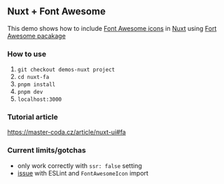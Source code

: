 ## Nuxt + Font Awesome
This demo shows how to include [Font Awesome icons](https://fontawesome.com/) in [Nuxt](https://nuxt.com/) using [Fort Awesome pacakage](https://github.com/FortAwesome/Font-Awesome)

### How to use
1. `git checkout demos-nuxt project`
2. `cd nuxt-fa`
3. `pnpm install`
4. `pnpm dev` 
5. `localhost:3000` 

### Tutorial article
https://master-coda.cz/article/nuxt-ui#fa

### Current limits/gotchas
- only work correctly with `ssr: false` setting
- [issue](https://github.com/FortAwesome/Font-Awesome/discussions/19557) with ESLint and `FontAwesomeIcon` import
